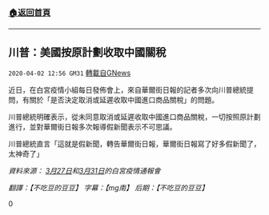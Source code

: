 ###  [:house:返回首頁](https://github.com/ourhimalayas/txt)
---

## 川普：美國按原計劃收取中國關稅
`2020-04-02 12:56 GM31` [轉載自GNews](https://gnews.org/zh-hant/160200/)

近日，在白宮疫情小組每日發佈會上，來自華爾街日報的記者多次向川普總統提問，有關於「是否決定取消或延遲收取中國進口商品關稅」的問題。

川普總統明確表示，從未同意取消或延遲收取中國進口商品關稅，一切按照原計劃進行，並對華爾街日報多次報導假新聞表示不可思議。

川普總統直言「這就是假新聞，轉告華爾街日報，華爾街日報寫了好多假新聞了，太神奇了」

*資料來源： [3月27日](https://www.youtube.com/watch?v=ESRi5j8PceY)和[3月31日](https://www.youtube.com/watch?v=zpbEyfl3vpg)的白宮疫情通報會*

*翻譯：【不吃豆的豆豆】 字幕：【mg南】 后期：【不吃豆的豆豆】*

0

